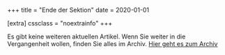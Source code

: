 +++
title = "Ende der Sektion"
date = 2020-01-01

[extra]
cssclass = "noextrainfo"
+++

<!-- more -->

Es gibt keine weiteren aktuellen Artikel. Wenn Sie weiter in die Vergangenheit wollen, finden Sie alles im Archiv.
[Hier geht es zum Archiv](https://volksschule-partenkirchen.de/archiv/)

